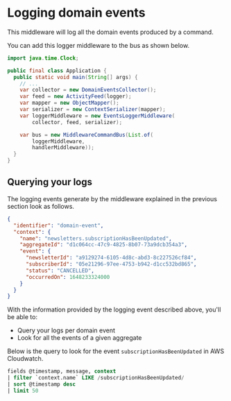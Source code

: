 # Logging domain events

This middleware will log all the domain events produced by a command.

You can add this logger middleware to the bus as shown below.

```java
import java.time.Clock;

public final class Application {
  public static void main(String[] args) {
    // ...
    var collector = new DomainEventsCollector();
    var feed = new ActivityFeed(logger);
    var mapper = new ObjectMapper();
    var serializer = new ContextSerializer(mapper);
    var loggerMiddleware = new EventsLoggerMiddleware(
        collector, feed, serializer);

    var bus = new MiddlewareCommandBus(List.of(
        loggerMiddleware,
        handlerMiddleware));
  }
}
```

## Querying your logs

The logging events generate by the middleware explained in the previous section look as follows.

```json
{
  "identifier": "domain-event",
  "context": {
    "name": "newsletters.subscriptionHasBeenUpdated",
    "aggregateId": "d1c064cc-47c9-4825-8b07-73a9dcb354a3",
    "event": {
      "newsletterId": "a9129274-6105-4d8c-abd3-8c227526cf84",
      "subscriberId": "05e21296-97ee-4753-b942-d1cc532bd865",
      "status": "CANCELLED",
      "occurredOn": 1648233324000
    }
  }
}
```

With the information provided by the logging event described above, you'll be able to:

- Query your logs per domain event
- Look for all the events of a given aggregate

Below is the query to look for the event `subscriptionHasBeenUpdated` in AWS Cloudwatch.

```sql
fields @timestamp, message, context
| filter `context.name` LIKE /subscriptionHasBeenUpdated/
| sort @timestamp desc
| limit 50
```
